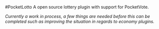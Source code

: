 #PocketLotto
A open source lottery plugin with support for PocketVote.

_Currently a work in process, a few things are needed before this can be completed such as improving the situation in regards to economy plugins._